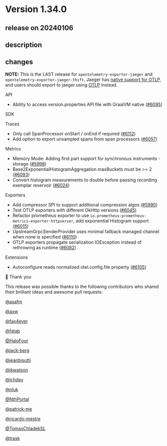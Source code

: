 # Version 1.34.0

## release on 20240106

## description

## changes

<strong>NOTE:</strong> This is the LAST release for <code>opentelemetry-exporter-jaeger</code> and <code>opentelemetry-exporter-jaeger-thift</code>. Jaeger has <a href="https://opentelemetry.io/blog/2022/jaeger-native-otlp/" rel="nofollow">native support for OTLP</a>, and users should export to jaeger using <a href="https://opentelemetry.io/docs/instrumentation/java/exporters/#otlp-dependencies" rel="nofollow">OTLP</a> instead.

API

* Ability to access version.properties API file with GraalVM native (<a href="https://github.com/open-telemetry/opentelemetry-java/pull/6095" data-hovercard-type="pull_request" data-hovercard-url="/open-telemetry/opentelemetry-java/pull/6095/hovercard">#6095</a>)

SDK

Traces

* Only call SpanProcessor onStart / onEnd if required (<a href="https://github.com/open-telemetry/opentelemetry-java/pull/6112" data-hovercard-type="pull_request" data-hovercard-url="/open-telemetry/opentelemetry-java/pull/6112/hovercard">#6112</a>)
* Add option to export unsampled spans from span processors (<a href="https://github.com/open-telemetry/opentelemetry-java/pull/6057" data-hovercard-type="pull_request" data-hovercard-url="/open-telemetry/opentelemetry-java/pull/6057/hovercard">#6057</a>)

Metrics

* Memory Mode: Adding first part support for synchronous instruments - storage (<a href="https://github.com/open-telemetry/opentelemetry-java/pull/5998" data-hovercard-type="pull_request" data-hovercard-url="/open-telemetry/opentelemetry-java/pull/5998/hovercard">#5998</a>)
* Base2ExponentialHistogramAggregation maxBuckets must be >= 2 (<a href="https://github.com/open-telemetry/opentelemetry-java/pull/6093" data-hovercard-type="pull_request" data-hovercard-url="/open-telemetry/opentelemetry-java/pull/6093/hovercard">#6093</a>)
* Convert histogram measurements to double before passing recording exemplar reservoir (<a href="https://github.com/open-telemetry/opentelemetry-java/pull/6024" data-hovercard-type="pull_request" data-hovercard-url="/open-telemetry/opentelemetry-java/pull/6024/hovercard">#6024</a>)

Exporters

* Add compressor SPI to support additional compression algos (<a href="https://github.com/open-telemetry/opentelemetry-java/pull/5990" data-hovercard-type="pull_request" data-hovercard-url="/open-telemetry/opentelemetry-java/pull/5990/hovercard">#5990</a>)
* Test OTLP exporters with different OkHttp versions (<a href="https://github.com/open-telemetry/opentelemetry-java/pull/6045" data-hovercard-type="pull_request" data-hovercard-url="/open-telemetry/opentelemetry-java/pull/6045/hovercard">#6045</a>)
* Refactor prometheus exporter to use <code>io.prometheus:prometheus-metrics-exporter-httpserver</code>, add exponential Histogram support (<a href="https://github.com/open-telemetry/opentelemetry-java/pull/6015" data-hovercard-type="pull_request" data-hovercard-url="/open-telemetry/opentelemetry-java/pull/6015/hovercard">#6015</a>)
* UpstreamGrpcSenderProvider uses minimal fallback managed channel when none is specified (<a href="https://github.com/open-telemetry/opentelemetry-java/pull/6110" data-hovercard-type="pull_request" data-hovercard-url="/open-telemetry/opentelemetry-java/pull/6110/hovercard">#6110</a>)
* OTLP exporters propagate serialization IOException instead of rethrowing as runtime (<a href="https://github.com/open-telemetry/opentelemetry-java/pull/6082" data-hovercard-type="pull_request" data-hovercard-url="/open-telemetry/opentelemetry-java/pull/6082/hovercard">#6082</a>)

Extensions

* Autoconfigure reads normalized otel.config.file property (<a href="https://github.com/open-telemetry/opentelemetry-java/pull/6105" data-hovercard-type="pull_request" data-hovercard-url="/open-telemetry/opentelemetry-java/pull/6105/hovercard">#6105</a>)

🙇 Thank you

This release was possible thanks to the following contributors who shared their brilliant ideas and awesome pull requests:

<a class="user-mention notranslate" data-hovercard-type="user" data-hovercard-url="/users/asafm/hovercard" data-octo-click="hovercard-link-click" data-octo-dimensions="link_type:self" href="https://github.com/asafm">@asafm</a>

<a class="user-mention notranslate" data-hovercard-type="user" data-hovercard-url="/users/axw/hovercard" data-octo-click="hovercard-link-click" data-octo-dimensions="link_type:self" href="https://github.com/axw">@axw</a>

<a class="user-mention notranslate" data-hovercard-type="user" data-hovercard-url="/users/fax4ever/hovercard" data-octo-click="hovercard-link-click" data-octo-dimensions="link_type:self" href="https://github.com/fax4ever">@fax4ever</a>

<a class="user-mention notranslate" data-hovercard-type="user" data-hovercard-url="/users/fstab/hovercard" data-octo-click="hovercard-link-click" data-octo-dimensions="link_type:self" href="https://github.com/fstab">@fstab</a>

<a class="user-mention notranslate" data-hovercard-type="user" data-hovercard-url="/users/HaloFour/hovercard" data-octo-click="hovercard-link-click" data-octo-dimensions="link_type:self" href="https://github.com/HaloFour">@HaloFour</a>

<a class="user-mention notranslate" data-hovercard-type="user" data-hovercard-url="/users/jack-berg/hovercard" data-octo-click="hovercard-link-click" data-octo-dimensions="link_type:self" href="https://github.com/jack-berg">@jack-berg</a>

<a class="user-mention notranslate" data-hovercard-type="user" data-hovercard-url="/users/jeanbisutti/hovercard" data-octo-click="hovercard-link-click" data-octo-dimensions="link_type:self" href="https://github.com/jeanbisutti">@jeanbisutti</a>

<a class="user-mention notranslate" data-hovercard-type="user" data-hovercard-url="/users/jkwatson/hovercard" data-octo-click="hovercard-link-click" data-octo-dimensions="link_type:self" href="https://github.com/jkwatson">@jkwatson</a>

<a class="user-mention notranslate" data-hovercard-type="user" data-hovercard-url="/users/lchdev/hovercard" data-octo-click="hovercard-link-click" data-octo-dimensions="link_type:self" href="https://github.com/lchdev">@lchdev</a>

<a class="user-mention notranslate" data-hovercard-type="user" data-hovercard-url="/users/nluk/hovercard" data-octo-click="hovercard-link-click" data-octo-dimensions="link_type:self" href="https://github.com/nluk">@nluk</a>

<a class="user-mention notranslate" data-hovercard-type="user" data-hovercard-url="/users/NthPortal/hovercard" data-octo-click="hovercard-link-click" data-octo-dimensions="link_type:self" href="https://github.com/NthPortal">@NthPortal</a>

<a class="user-mention notranslate" data-hovercard-type="user" data-hovercard-url="/users/patrick-me/hovercard" data-octo-click="hovercard-link-click" data-octo-dimensions="link_type:self" href="https://github.com/patrick-me">@patrick-me</a>

<a class="user-mention notranslate" data-hovercard-type="user" data-hovercard-url="/users/ricardo-mestre/hovercard" data-octo-click="hovercard-link-click" data-octo-dimensions="link_type:self" href="https://github.com/ricardo-mestre">@ricardo-mestre</a>

<a class="user-mention notranslate" data-hovercard-type="user" data-hovercard-url="/users/TomasChladekSL/hovercard" data-octo-click="hovercard-link-click" data-octo-dimensions="link_type:self" href="https://github.com/TomasChladekSL">@TomasChladekSL</a>

<a class="user-mention notranslate" data-hovercard-type="user" data-hovercard-url="/users/trask/hovercard" data-octo-click="hovercard-link-click" data-octo-dimensions="link_type:self" href="https://github.com/trask">@trask</a>

